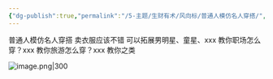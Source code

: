```yaml
---
{"dg-publish":true,"permalink":"/5-主题/生财有术/风向标/普通人模仿名人穿搭/","tags":["生财有术","风向标"],"noteIcon":3,"created":"2024-04-11","updated":"2024-04-12"}
---
```


普通人模仿名人穿搭 
卖衣服应该不错 
可以拓展男明星、童星、xxx 教你职场怎么穿？xxx 教你旅游怎么穿？xxx 教你之类

![image.png|300](http://img.xlg.life/images/202404120012738.png)
